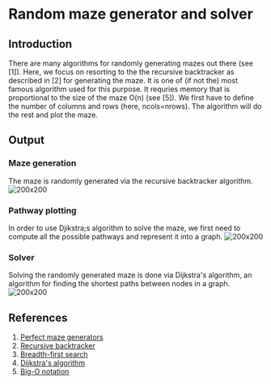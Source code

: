# **Random maze generator and solver**

## Introduction

There are many algorithms for randomly generating mazes out there (see [1]). Here, we focus on resorting to the the recursive backtracker as described in [2] for generating the maze. It is one of (if not the) most famous algorithm used for this purpose. It requries memory that is proportional to the size of the maze O(n) (see [5]). We first have to define the number of columns and rows (here, ncols=nrows). The algorithm will do the rest and plot the maze.

## Output
### Maze generation

The maze is randomly generated via the recursive backtracker algorithm.
![200x200](https://github.com/AlexandreCirilo/maze-generator/blob/master/images/maze_1.gif)

### Pathway plotting

In order to use Djikstra;s algorithm to solve the maze, we first need to compute all the possible pathways and represent it into a graph.
![200x200](https://github.com/AlexandreCirilo/maze-generator/blob/master/images/maze_2.png)

### Solver

Solving the randomly generated maze is done via Dijkstra's algorithm, an algorithm for finding the shortest paths between nodes in a graph.
![200x200](https://github.com/AlexandreCirilo/maze-generator/blob/master/images/maze_3.png)

## References

1. [Perfect maze generators](http://people.cs.ksu.edu/~ashley78/wiki.ashleycoleman.me/index.php/Perfect_Maze_Generators.html)
1. [Recursive backtracker](http://people.cs.ksu.edu/~ashley78/wiki.ashleycoleman.me/index.php/Recursive_Backtracker.html)
1. [Breadth-first search](https://courses.cs.washington.edu/courses/cse326/03su/homework/hw3/bfs.html)
1. [Dijkstra's algorithm](https://en.wikipedia.org/wiki/Dijkstra%27s_algorithm#Pseudocode)
1. [Big-O notation](http://bigocheatsheet.com/)
